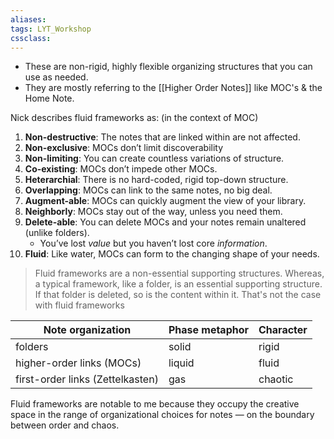 ```yaml
---
aliases:
tags: LYT_Workshop  
cssclass:
---
```


- These are non-rigid, highly flexible organizing structures that you can use as needed.
- They are mostly referring to the [[Higher Order Notes]] like MOC's & the Home Note.

Nick describes fluid frameworks as: (in the context of MOC) 
1.  **Non-destructive**: The notes that are linked within are not affected.
2.  **Non-exclusive**: MOCs don’t limit discoverability
3.  **Non-limiting**: You can create countless variations of structure.
4.  **Co-existing**: MOCs don’t impede other MOCs.
5.  **Heterarchial**: There is no hard-coded, rigid top-down structure.
6.  **Overlapping**: MOCs can link to the same notes, no big deal.
7.  **Augment-able**: MOCs can quickly augment the view of your library.
8.  **Neighborly**: MOCs stay out of the way, unless you need them.
9.  **Delete-able**: You can delete MOCs and your notes remain unaltered (unlike folders).
    -   You’ve lost _value_ but you haven’t lost core _information_.
10.  **Fluid**: Like water, MOCs can form to the changing shape of your needs.


> Fluid frameworks are a non-essential supporting structures. Whereas, a typical framework, like a folder, is an essential supporting structure. If that folder is deleted, so is the content within it. That's not the case with fluid frameworks


| Note organization                | Phase metaphor | Character |
| -------------------------------- | -------------- | --------- |
| folders                          | solid          | rigid     |
| higher-order links (MOCs)        | liquid         | fluid     |
| first-order links (Zettelkasten) | gas            | chaotic   |

Fluid frameworks are notable to me because they occupy the creative space in the range of organizational choices for notes — on the boundary between order and chaos. 
